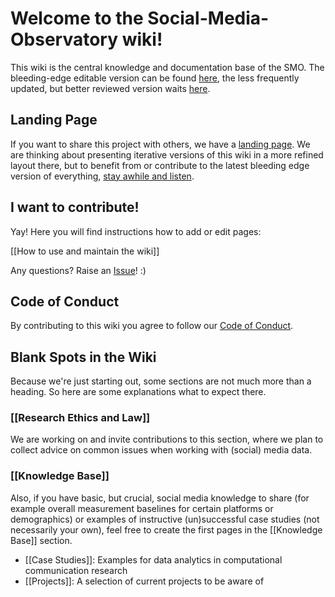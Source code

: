 # Welcome to the Social-Media-Observatory wiki!

This wiki is the central knowledge and documentation base of the SMO. The bleeding-edge editable version can be found [here](https://github.com/leibniz-hbi/Social-Media-Observatory/wiki), the less frequently updated, but better reviewed version waits [here](https://leibniz-hbi.github.io/smo-wiki/).

## Landing Page

If you want to share this project with others, we have a [landing page](https://leibniz-hbi.github.io/SMO/about). We are thinking about presenting iterative versions of this wiki in a more refined layout there, but to benefit from or contribute to the latest bleeding edge version of everything, [stay awhile and listen](https://www.youtube.com/watch?v=tAVVy_x3Erg).

## I want to contribute!

Yay! Here you will find instructions how to add or edit pages:

[[How to use and maintain the wiki]]

Any questions? Raise an [Issue](https://github.com/Leibniz-HBI/Social-Media-Observatory/issues)! :)

## Code of Conduct

By contributing to this wiki you agree to follow our [Code of Conduct](https://github.com/Leibniz-HBI/Social-Media-Observatory/blob/master/CODE_OF_CONDUCT.md).

## Blank Spots in the Wiki

Because we're just starting out, some sections are not much more than a heading. So here are some explanations what to expect there.

### [[Research Ethics and Law]]

We are working on and invite contributions to this section, where we plan to collect advice on common issues when working with (social) media data.

### [[Knowledge Base]]

Also, if you have basic, but crucial, social media knowledge to share (for example overall measurement baselines for certain platforms or demographics) or examples of instructive (un)successful case studies (not necessarily your own), feel free to create the first pages in the [[Knowledge Base]] section.
* [[Case Studies]]: Examples for data analytics in computational communication research
* [[Projects]]: A selection of current projects to be aware of
